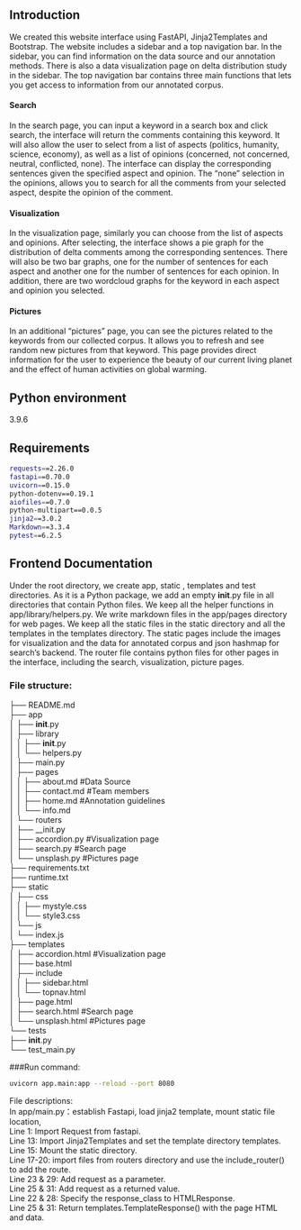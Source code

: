 [//]: # (<h1>Corpus Annotation on Reddit CMV: Climate Change</h1>)
<br />

<h2>Introduction</h2>

<p>
We created this website interface using FastAPI, Jinja2Templates and Bootstrap. The website includes a sidebar and a top navigation bar. In the sidebar, you can find information on the data source and our annotation methods. There is also a data visualization page on delta distribution study in the sidebar. The top navigation bar contains three main functions that lets you get access to information from our annotated corpus.
</p>

<h4>Search</h4>
<p>In the search page, you can input a keyword in a search box and click search, the interface will return the comments containing this keyword. It will also allow the user to select from a list of aspects (politics, humanity, science, economy), as well as a list of opinions (concerned, not concerned, neutral, conflicted, none). The interface can display the corresponding sentences given the specified aspect and opinion. The “none” selection in the opinions, allows you to search for all the comments from your selected aspect, despite the opinion of the comment. </p>

<h4>Visualization</h4>
<p>In the visualization page, similarly you can choose from the list of aspects and opinions. After selecting, the interface shows a pie graph for the distribution of delta comments among the corresponding sentences. There will also be two bar graphs, one for the number of sentences for each aspect and another one for the number of sentences for each opinion. In addition, there are two wordcloud graphs for the keyword in each aspect and opinion you selected.</p>

<h4>Pictures</h4>
<p>In an additional “pictures” page, you can see the pictures related to the keywords from our collected corpus. It allows you to refresh and see random new pictures from that keyword. This page provides direct information for the user to experience the beauty of our current living planet and the effect of human activities on global warming. </p>

## Python environment

3.9.6

## Requirements

```sh
requests==2.26.0
fastapi==0.70.0
uvicorn==0.15.0
python-dotenv==0.19.1
aiofiles==0.7.0
python-multipart==0.0.5
jinja2==3.0.2
Markdown==3.3.4
pytest==6.2.5
```

## Frontend Documentation
Under the root directory, we create app, static , templates and test directories. As it is a Python package, we add an empty __init__.py file in all directories that contain Python files. We keep all the helper functions in app/library/helpers.py. We write markdown files in the app/pages directory for web pages. We keep all the static files in the static directory and all the templates in the templates directory. The static pages include the images for visualization and the data for annotated corpus and json hashmap for search’s backend. The router file contains python files for other pages in the interface, including the search, visualization, picture pages.
### File structure:
├── README.md<br />
├── app <br />
│   ├── __init__.py<br />
│   ├── library<br />
│   │   ├── __init__.py<br />
│   │   └── helpers.py<br />
│   ├── main.py <br />
│   ├── pages<br />
│   │   ├── about.md #Data Source<br />
│   │   ├── contact.md #Team members<br />
│   │   ├── home.md #Annotation guidelines<br />
│   │   └── info.md<br />
│   └── routers<br />
│       ├── __init.py<br />
│       ├── accordion.py #Visualization page<br />
│       ├── search.py #Search page<br />
│       └── unsplash.py #Pictures page<br />
├── requirements.txt<br />
├── runtime.txt<br />
├── static<br />
│   ├── css<br />
│   │   ├── mystyle.css<br />
│   │   └── style3.css<br />
│   └── js<br />
│       └── index.js<br />
├── templates<br />
│   ├── accordion.html #Visualization page <br />
│   ├── base.html<br />
│   ├── include<br />
│   │   ├── sidebar.html<br />
│   │   └── topnav.html<br />
│   ├── page.html<br />
│   ├── search.html #Search page<br />
│   └── unsplash.html #Pictures page<br />
└── tests<br />
   ├── __init__.py<br />
   └── test_main.py<br />

###Run command:
```sh
uvicorn app.main:app --reload --port 8080
```


File descriptions: <br />
In app/main.py：establish Fastapi, load jinja2 template, mount static file location, <br />
Line 1: Import Request from fastapi.<br />
Line 13: Import Jinja2Templates and set the template directory templates.<br />
Line 15: Mount the static directory.<br />
Line 17-20: import files from routers directory and use the include_router() to add the route.<br />
Line 23 & 29: Add request as a parameter.<br />
Line 25 & 31: Add request as a returned value.<br />
Line 22 & 28: Specify the response_class to HTMLResponse.<br />
Line 25 & 31: Return templates.TemplateResponse() with the page HTML and data.<br />


